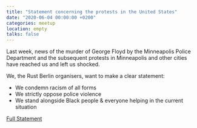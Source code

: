 ```yaml
---
title: "Statement concerning the protests in the United States"
date: "2020-06-04 00:00:00 +0200"
categories: meetup
location: empty
talks: false
---
```


Last week, news of the murder of George Floyd by the Minneapolis Police Department and the subsequent protests in Minneapolis and other cities have reached us and left us shocked.

We, the Rust Berlin organisers, want to make a clear statement:
* We condemn racism of all forms
* We strictly oppose police violence
* We stand alongside Black people & everyone helping in the current situation

[Full Statement](/community-statement)
